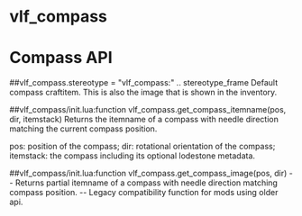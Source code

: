 # vlf_compass

# Compass API

##vlf_compass.stereotype = "vlf_compass:" .. stereotype_frame
Default compass craftitem.  This is also the image that is shown in the inventory.

##vlf_compass/init.lua:function vlf_compass.get_compass_itemname(pos, dir, itemstack)
Returns the itemname of a compass with needle direction matching the
current compass position.

  pos: position of the compass;
  dir: rotational orientation of the compass;
  itemstack: the compass including its optional lodestone metadata.

##vlf_compass/init.lua:function vlf_compass.get_compass_image(pos, dir)
-- Returns partial itemname of a compass with needle direction matching compass position.
-- Legacy compatibility function for mods using older api.


